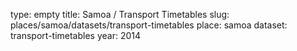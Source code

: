 type: empty
title: Samoa / Transport Timetables
slug: places/samoa/datasets/transport-timetables
place: samoa
dataset: transport-timetables
year: 2014
